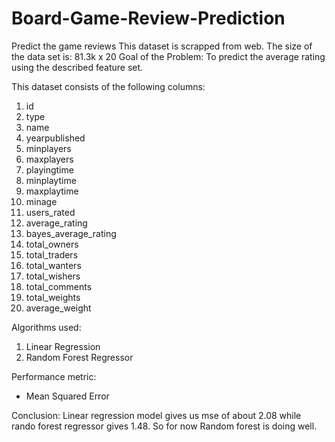 # Board-Game-Review-Prediction
Predict the game reviews 
This dataset is scrapped from web.
The size of the data set is: 81.3k x 20
Goal of the Problem: To predict the average rating using the described feature set.

This dataset consists of the following columns:

1. id
2. type
3. name
4. yearpublished
5. minplayers
6. maxplayers
7. playingtime
8. minplaytime
9. maxplaytime
10. minage
11. users_rated
12. average_rating
13. bayes_average_rating
14. total_owners
15. total_traders
16. total_wanters
17. total_wishers
18. total_comments
19. total_weights
20. average_weight

Algorithms used:
1. Linear Regression
2. Random Forest Regressor

Performance metric:
* Mean Squared Error

Conclusion:
Linear regression model gives us mse of about 2.08 while rando forest regressor gives 1.48. So for now Random forest is doing well.
